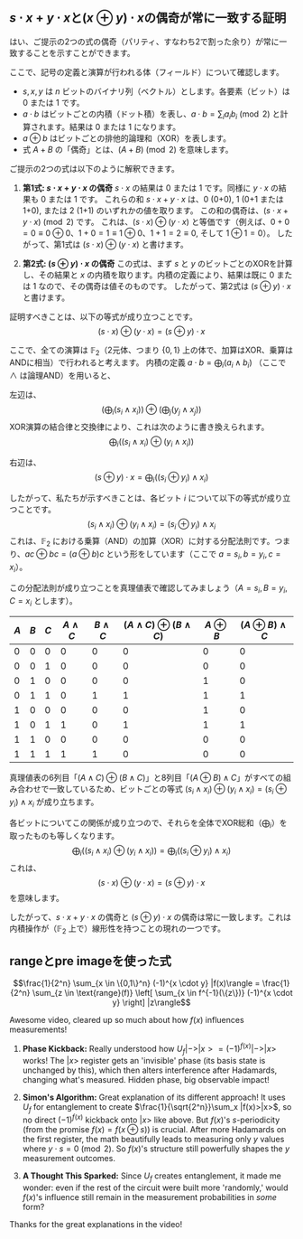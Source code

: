 ## $s \cdot x + y \cdot x$と$(x \oplus y) \cdot x$の偶奇が常に一致する証明

はい、ご提示の2つの式の偶奇（パリティ、すなわち2で割った余り）が常に一致することを示すことができます。

ここで、記号の定義と演算が行われる体（フィールド）について確認します。
- $s, x, y$ は $n$ ビットのバイナリ列（ベクトル）とします。各要素（ビット）は 0 または 1 です。
- $a \cdot b$ はビットごとの内積（ドット積）を表し、$a \cdot b = \sum_i a_i b_i \pmod 2$ と計算されます。結果は 0 または 1 になります。
- $a \oplus b$ はビットごとの排他的論理和（XOR）を表します。
- 式 $A+B$ の「偶奇」とは、$(A+B) \pmod 2$ を意味します。

ご提示の2つの式は以下のように解釈できます。

1.  **第1式: $s \cdot x + y \cdot x$ の偶奇**
    $s \cdot x$ の結果は 0 または 1 です。同様に $y \cdot x$ の結果も 0 または 1 です。
    これらの和 $s \cdot x + y \cdot x$ は、0 (0+0), 1 (0+1 または 1+0), または 2 (1+1) のいずれかの値を取ります。
    この和の偶奇は、$(s \cdot x + y \cdot x) \pmod 2$ です。
    これは、$(s \cdot x) \oplus (y \cdot x)$ と等価です（例えば、$0+0=0 \equiv 0 \oplus 0$、$1+0=1 \equiv 1 \oplus 0$、$1+1=2 \equiv 0$, そして $1 \oplus 1 = 0$）。
    したがって、第1式は $(s \cdot x) \oplus (y \cdot x)$ と書けます。

2.  **第2式: $(s \oplus y) \cdot x$ の偶奇**
    この式は、まず $s$ と $y$ のビットごとのXORを計算し、その結果と $x$ の内積を取ります。内積の定義により、結果は既に 0 または 1 なので、その偶奇は値そのものです。
    したがって、第2式は $(s \oplus y) \cdot x$ と書けます。

証明すべきことは、以下の等式が成り立つことです。
$$(s \cdot x) \oplus (y \cdot x) = (s \oplus y) \cdot x$$

ここで、全ての演算は $\mathbb{F}_2$（2元体、つまり $\{0,1\}$ 上の体で、加算はXOR、乗算はANDに相当）で行われると考えます。
内積の定義 $a \cdot b = \bigoplus_i (a_i \land b_i)$ （ここで $\land$ は論理AND）を用いると、

左辺は、
$$(\bigoplus_i (s_i \land x_i)) \oplus (\bigoplus_j (y_j \land x_j))$$
XOR演算の結合律と交換律により、これは次のように書き換えられます。
$$\bigoplus_i ((s_i \land x_i) \oplus (y_i \land x_i))$$

右辺は、
$$(s \oplus y) \cdot x = \bigoplus_i ((s_i \oplus y_i) \land x_i)$$

したがって、私たちが示すべきことは、各ビット $i$ について以下の等式が成り立つことです。
$$(s_i \land x_i) \oplus (y_i \land x_i) = (s_i \oplus y_i) \land x_i$$
これは、$\mathbb{F}_2$ における乗算（AND）の加算（XOR）に対する分配法則です。つまり、$ac \oplus bc = (a \oplus b)c$ という形をしています（ここで $a=s_i, b=y_i, c=x_i$）。

この分配法則が成り立つことを真理値表で確認してみましょう（$A=s_i, B=y_i, C=x_i$ とします）。

| $A$ | $B$ | $C$ | $A \land C$ | $B \land C$ | $(A \land C) \oplus (B \land C)$ | $A \oplus B$ | $(A \oplus B) \land C$ |
|-----|-----|-----|-------------|-------------|------------------------------------|--------------|--------------------------|
| 0   | 0   | 0   | 0           | 0           | 0                                  | 0            | 0                        |
| 0   | 0   | 1   | 0           | 0           | 0                                  | 0            | 0                        |
| 0   | 1   | 0   | 0           | 0           | 0                                  | 1            | 0                        |
| 0   | 1   | 1   | 0           | 1           | 1                                  | 1            | 1                        |
| 1   | 0   | 0   | 0           | 0           | 0                                  | 1            | 0                        |
| 1   | 0   | 1   | 1           | 0           | 1                                  | 1            | 1                        |
| 1   | 1   | 0   | 0           | 0           | 0                                  | 0            | 0                        |
| 1   | 1   | 1   | 1           | 1           | 0                                  | 0            | 0                        |

真理値表の6列目「$(A \land C) \oplus (B \land C)$」と8列目「$(A \oplus B) \land C$」がすべての組み合わせで一致しているため、ビットごとの等式 $(s_i \land x_i) \oplus (y_i \land x_i) = (s_i \oplus y_i) \land x_i$ が成り立ちます。

各ビットについてこの関係が成り立つので、それらを全体でXOR総和（$\bigoplus_i$）を取ったものも等しくなります。
$$\bigoplus_i ((s_i \land x_i) \oplus (y_i \land x_i)) = \bigoplus_i ((s_i \oplus y_i) \land x_i)$$
これは、
$$(s \cdot x) \oplus (y \cdot x) = (s \oplus y) \cdot x$$
を意味します。

したがって、$s \cdot x + y \cdot x$ の偶奇と $(s \oplus y) \cdot x$ の偶奇は常に一致します。これは内積操作が（$\mathbb{F}_2$ 上で）線形性を持つことの現れの一つです。

## rangeとpre imageを使った式

$$\frac{1}{2^n} \sum_{x \in \{0,1\}^n} (-1)^{x \cdot y} |f(x)\rangle = \frac{1}{2^n} \sum_{z \in \text{range}(f)} \left[ \sum_{x \in f^{-1}(\{z\})} (-1)^{x \cdot y} \right] |z\rangle$$

Awesome video, cleared up so much about how $f(x)$ influences measurements!

1.  **Phase Kickback:** Really understood how $U_f|->|x> = (-1)^{f(x)}|->|x>$ works! The $|x>$ register gets an 'invisible' phase (its basis state is unchanged by this), which then alters interference after Hadamards, changing what's measured. Hidden phase, big observable impact!

2.  **Simon's Algorithm:** Great explanation of its different approach! It uses $U_f$ for entanglement to create $\frac{1}{\sqrt{2^n}}\sum_x |f(x)>|x>$, so no direct $(-1)^{f(x)}$ kickback onto $|x>$ like above. But $f(x)$'s $s$-periodicity (from the promise $f(x) = f(x \oplus s)$) is crucial. After more Hadamards on the first register, the math beautifully leads to measuring only $y$ values where $y \cdot s = 0 \pmod 2$. So $f(x)$'s structure still powerfully shapes the $y$ measurement outcomes.

3.  **A Thought This Sparked:** Since $U_f$ creates entanglement, it made me wonder: even if the rest of the circuit were built more 'randomly,' would $f(x)$'s influence still remain in the measurement probabilities in *some* form?

Thanks for the great explanations in the video!